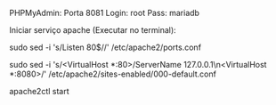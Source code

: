 PHPMyAdmin: Porta 8081 Login: root Pass: mariadb

Iniciar serviço apache (Executar no terminal):

sudo sed -i 's/Listen 80$//' /etc/apache2/ports.conf

sudo sed -i 's/<VirtualHost *:80>/ServerName 127.0.0.1\n<VirtualHost *:8080>/' /etc/apache2/sites-enabled/000-default.conf

apache2ctl start
